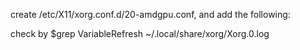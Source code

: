 create /etc/X11/xorg.conf.d/20-amdgpu.conf, and add the following: 
              
check by 
$grep VariableRefresh ~/.local/share/xorg/Xorg.0.log
